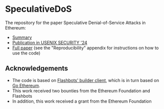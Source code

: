 # SpeculativeDoS

The repository for the paper Speculative Denial-of-Service Attacks in Ethereum:

- [Summary](https://x.com/yaish_aviv/status/1670127539048660993)
- [Publication in USENIX SECURITY '24](https://www.usenix.org/conference/usenixsecurity24/presentation/yaish)
- [Full paper](https://ia.cr/2023/956) (see the "Reproducibility" appendix for instructions on how to use the code)

## Acknowledgements

- The code is based on [Flashbots' builder client](https://github.com/flashbots/builder), which is in turn based on [Go Ethereum](https://github.com/ethereum/go-ethereum/).
- This work received two bounties from the Ethereum Foundation and Flashbots
- In addition, this work received a grant from the Ethereum Foundation

